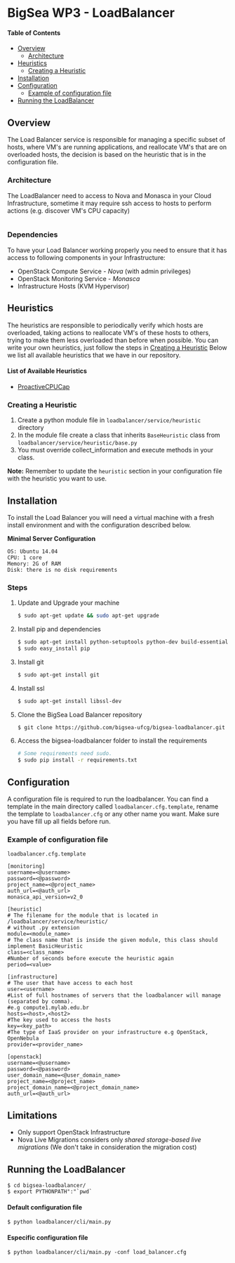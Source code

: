 BigSea WP3 - LoadBalancer
=========================

#### Table of Contents

- [Overview](#overview)
    - [Architecture](#architecture)
- [Heuristics](#heuristics)
    - [Creating a Heuristic](#creating-a-heuristic)
- [Installation](#installation)
- [Configuration](#configuration)
    - [Example of configuration file](#example-of-configuration-file)
- [Running the LoadBalancer](#running-the-loadbalancer)



Overview
--------

The Load Balancer service is responsible for managing a specific subset of hosts, where VM's are running applications,
and reallocate VM's that are on overloaded hosts, the decision is based on the heuristic that is in the configuration file.


### Architecture

The LoadBalancer need to access to Nova and Monasca in your Cloud Infrastructure, sometime it may require ssh access to hosts to perform actions
(e.g. discover VM's CPU capacity)

<Image>


### Dependencies

To have your Load Balancer working properly you need to ensure that it has access to following components in your Infrastructure:

* OpenStack Compute Service - *Nova* (with admin privileges)
* OpenStack Monitoring Service - *Monasca*
* Infrastructure Hosts (KVM Hypervisor)


Heuristics
----------

The heuristics are responsible to periodically verify which hosts are overloaded, taking actions to reallocate VM's of these hosts
to others, trying to make them less overloaded than before when possible.
You can write your own heuristics, just follow the steps in [Creating a Heuristic](#creating-a-heuristic)
Below we list all available heuristics that we have in our repository.



#### List of Available Heuristics

- [ProactiveCPUCap](loadbalancer/service/heuristic/doc/cpu_capacity.md)


### Creating a Heuristic

1. Create a python module file in `loadbalancer/service/heuristic` directory
2. In the module file create a class that inherits `BaseHeuristic` class from `loadbalancer/service/heuristic/base.py`
3. You must override collect_information and execute methods in your class.

**Note:** Remember to update the `heuristic` section in your configuration file with the heuristic you want to use.


Installation
------------

To install the Load Balancer you will need a virtual machine with a fresh install environment and with the configuration described below.

**Minimal Server Configuration**
```
OS: Ubuntu 14.04
CPU: 1 core
Memory: 2G of RAM
Disk: there is no disk requirements
```

### Steps

1. Update and Upgrade your machine
    ```bash
    $ sudo apt-get update && sudo apt-get upgrade
    ```
2. Install pip and dependencies
    ```bash
    $ sudo apt-get install python-setuptools python-dev build-essential
    $ sudo easy_install pip
    ```
3. Install git
    ```bash
    $ sudo apt-get install git
    ```
4. Install ssl
    ```bash
    $ sudo apt-get install libssl-dev
    ```
5. Clone the BigSea Load Balancer repository
    ```bash
    $ git clone https://github.com/bigsea-ufcg/bigsea-loadbalancer.git
    ```
6. Access the bigsea-loadbalancer folder to install the requirements
    ```bash
    # Some requirements need sudo.
    $ sudo pip install -r requirements.txt
    ```



Configuration
-------------

A configuration file is required to run the loadbalancer. You can find a template in the main directory called
`loadbalancer.cfg.template`, rename the template to `loadbalancer.cfg` or any other name you want.
Make sure you have fill up all fields before run.


### Example of configuration file

`loadbalancer.cfg.template`


```
[monitoring]
username=<@username>
password=<@password>
project_name=<@project_name>
auth_url=<@auth_url>
monasca_api_version=v2_0

[heuristic]
# The filename for the module that is located in /loadbalancer/service/heuristic/
# without .py extension
module=<module_name>
# The class name that is inside the given module, this class should implement BasicHeuristic
class=<class_name>
#Number of seconds before execute the heuristic again
period=<value>

[infrastructure]
# The user that have access to each host
user=<username>
#List of full hostnames of servers that the loadbalancer will manage (separated by comma).
#e.g compute1.mylab.edu.br
hosts=<host>,<host2>
#The key used to access the hosts
key=<key_path>
#The type of IaaS provider on your infrastructure e.g OpenStack, OpenNebula
provider=<provider_name>

[openstack]
username=<@username>
password=<@password>
user_domain_name=<@user_domain_name>
project_name=<@project_name>
project_domain_name=<@project_domain_name>
auth_url=<@auth_url>
```

Limitations
-----------

* Only support OpenStack Infrastructure
* Nova Live Migrations considers only *shared storage-based live migrations* (We don't take in consideration the migration cost)


Running the LoadBalancer
------------------------

    $ cd bigsea-loadbalancer/
    $ export PYTHONPATH":"`pwd`

#### Default configuration file

    $ python loadbalancer/cli/main.py

#### Especific configuration file

    $ python loadbalancer/cli/main.py -conf load_balancer.cfg
